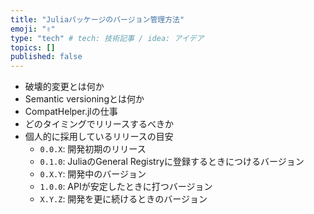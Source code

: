 ```yaml
---
title: "Juliaパッケージのバージョン管理方法"
emoji: "✌️"
type: "tech" # tech: 技術記事 / idea: アイデア
topics: []
published: false
---
```



* 破壊的変更とは何か
* Semantic versioningとは何か
* CompatHelper.jlの仕事
* どのタイミングでリリースするべきか
* 個人的に採用しているリリースの目安
    * `0.0.X`: 開発初期のリリース
    * `0.1.0`: JuliaのGeneral Registryに登録するときにつけるバージョン
    * `0.X.Y`: 開発中のバージョン
    * `1.0.0`: APIが安定したときに打つバージョン
    * `X.Y.Z`: 開発を更に続けるときのバージョン
